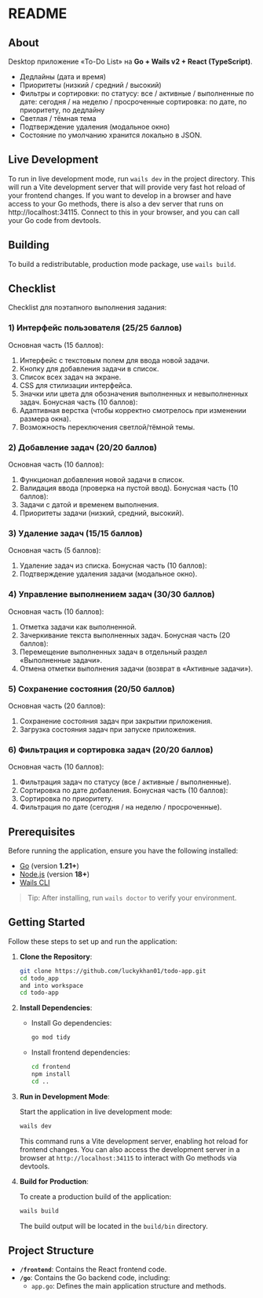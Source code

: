 # README

## About

Desktop приложение «To-Do List» на **Go + Wails v2 + React (TypeScript)**.  
- Дедлайны (дата и время)
- Приоритеты (низкий / средний / высокий)
- Фильтры и сортировки:
    по статусу: все / активные / выполненные
    по дате: сегодня / на неделю / просроченные
    сортировка: по дате, по приоритету, по дедлайну
- Светлая / тёмная тема
- Подтверждение удаления (модальное окно) 
- Состояние по умолчанию хранится локально в JSON.

## Live Development

To run in live development mode, run `wails dev` in the project directory. This will run a Vite development
server that will provide very fast hot reload of your frontend changes. If you want to develop in a browser
and have access to your Go methods, there is also a dev server that runs on http://localhost:34115. Connect
to this in your browser, and you can call your Go code from devtools.

## Building

To build a redistributable, production mode package, use `wails build`.

## Checklist

Checklist для поэтапного выполнения задания:
### 1) Интерфейс пользователя (25/25 баллов)
Основная часть (15 баллов):
1. Интерфейс с текстовым полем для ввода новой задачи. 
2. Кнопку для добавления задачи в список.
3. Список всех задач на экране.
4. CSS для стилизации интерфейса.
5. Значки или цвета для обозначения выполненных и невыполненных задач.
Бонусная часть (10 баллов):
1. Адаптивная верстка (чтобы корректно смотрелось при изменении размера окна).
2. Возможность переключения светлой/тёмной темы.

### 2) Добавление задач (20/20 баллов)
Основная часть (10 баллов):
1. Функционал добавления новой задачи в список.
2. Валидация ввода (проверка на пустой ввод).
Бонусная часть (10 баллов):
1. Задачи с датой и временем выполнения.
2. Приоритеты задачи (низкий, средний, высокий).

### 3) Удаление задач (15/15 баллов)
Основная часть (5 баллов):
1. Удаление задач из списка.
Бонусная часть (10 баллов):
1. Подтверждение удаления задачи (модальное окно).

### 4) Управление выполнением задач (30/30 баллов)
Основная часть (10 баллов):
1. Отметка задачи как выполненной.
2. Зачеркивание текста выполненных задач.
Бонусная часть (20 баллов):
1. Перемещение выполненных задач в отдельный раздел «Выполненные задачи».
2. Отмена отметки выполнения задачи (возврат в «Активные задачи»).

### 5) Сохранение состояния (20/50 баллов)
Основная часть (20 баллов):
1. Сохранение состояния задач при закрытии приложения.
2. Загрузка состояния задач при запуске приложения.

### 6) Фильтрация и сортировка задач (20/20 баллов)
Основная часть (10 баллов):
1. Фильтрация задач по статусу (все / активные / выполненные).
2. Сортировка по дате добавления.
Бонусная часть (10 баллов):
1. Сортировка по приоритету.
2. Фильтрация по дате (сегодня / на неделю / просроченные).

## Prerequisites

Before running the application, ensure you have the following installed:

- [Go](https://golang.org/doc/install) (version **1.21+**)
- [Node.js](https://nodejs.org/) (version **18+**)
- [Wails CLI](https://wails.io/docs/gettingstarted/installation)

> Tip: After installing, run `wails doctor` to verify your environment.

## Getting Started

Follow these steps to set up and run the application:

1. **Clone the Repository**:

   ```bash
   git clone https://github.com/luckykhan01/todo-app.git
   cd todo_app
   and into workspace
   cd todo-app
   ```

2. **Install Dependencies**:

   - Install Go dependencies:

     ```bash
     go mod tidy
     ```

   - Install frontend dependencies:

     ```bash
     cd frontend
     npm install
     cd ..
     ```

3. **Run in Development Mode**:

   Start the application in live development mode:

   ```bash
   wails dev
   ```

   This command runs a Vite development server, enabling hot reload for frontend changes. You can also access the development server in a browser at `http://localhost:34115` to interact with Go methods via devtools.

4. **Build for Production**:

   To create a production build of the application:

   ```bash
   wails build
   ```

   The build output will be located in the `build/bin` directory.

## Project Structure

- **`/frontend`**: Contains the React frontend code.
- **`/go`**: Contains the Go backend code, including:
  - `app.go`: Defines the main application structure and methods.

